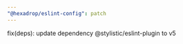 ```yaml
---
"@hexadrop/eslint-config": patch
---
```


fix(deps): update dependency @stylistic/eslint-plugin to v5
